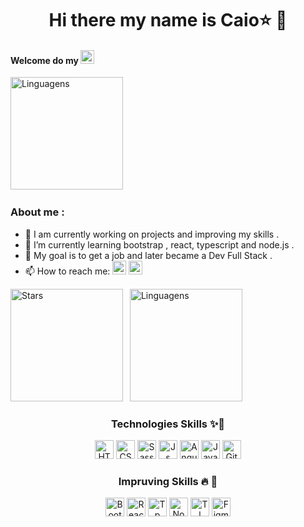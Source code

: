 <h1 align="center"> Hi there  my name is Caio⭐ 🤩</h1> 

<div>

#### Welcome do my  <a href="https://github.com/DocCaio?tab=repositories"> <img  alt="GitHub" height="22" wight="40"  src="https://img.shields.io/badge/GitHub-100000?style=for-the-badge&logo=github&logoColor=white"/></a> 



<div>
 <a href="[https://github.com/DocCaio](https://github.com/DenverCoder1/github-readme-streak-stats)"></a>  
<img height="180em" src="https://streak-stats.demolab.com/?user=DenverCoder1&theme=radical" alt="Linguagens">&ensp;  
                                                                                                                                   
</div>




 ### About me :

- 🔭 I am currently working on projects and improving my skills .
- 🌱 I’m currently learning bootstrap , react, typescript and node.js .
- 🧠 My goal is to get a job and later became a Dev Full Stack .
- 📫 How to reach me: <a href="https://www.linkedin.com/in/caio-martins-2ba009207/" target="_blank"><img  alt="Boots" height="22" wight="40" src="https://img.shields.io/badge/LinkedIn-0077B5?style=for-the-badge&logo=linkedin&logoColor=white"/></a>
<a href="https://dev.to/doccaio" target="_blank"><img  alt="Boots" height="22" wight="40" src="https://img.shields.io/badge/dev.to-0A0A0A?style=for-the-badge&logo=devdotto&logoColor=white"/></a>


<div>
 <a href="[https://github.com/DocCaio](https://github.com/DenverCoder1/github-readme-streak-stats)"></a> 
<img height="180em" src="https://github-readme-stats.vercel.app/api?username=DocCaio&show_icons=true&theme=radical" alt="Stars">&ensp;  
<img height="180em"  src="https://github-readme-stats.vercel.app/api/top-langs/?username=DocCaio&layout=compact&amp;langs_count=7&amp;theme=radical"  alt="Linguagens">                                                                                                                                    
</div>

<div align="center">
 
### Technologies Skills  ✨🚀

  
<img  alt="HTML5" height="30" wight="40" src="https://img.shields.io/badge/HTML5-E34F26?style=for-the-badge&logo=html5&logoColor=white"/>
<img  alt="CSS3" height="30" wight="40" src="https://img.shields.io/badge/CSS3-1572B6?style=for-the-badge&logo=css3&logoColor=white"/>
<img  alt="Sass" height="30" wight="40" src="https://img.shields.io/badge/Sass-CC6699?style=for-the-badge&logo=sass&logoColor=white"/>
<img  alt="Js"  height="30" wight="40" src="https://img.shields.io/badge/JavaScript-F7DF1E?style=for-the-badge&logo=javascript&logoColor=black"/>
<img  alt="Angular" height="30" wight="40" src="https://img.shields.io/badge/Angular-DD0031?style=for-the-badge&logo=angular&logoColor=white"/>
<img  alt="Java" height="30" wight="40" src="https://img.shields.io/badge/Java-ED8B00?style=for-the-badge&logo=openjdk&logoColor=white"/>
<img  alt="Git" height="30 wight="40" src="https://img.shields.io/badge/GIT-E44C30?style=for-the-badge&logo=git&logoColor=white"/>

 
 ### Impruving Skills 🔥 💪
 
<img  alt="Boots" height="30" wight="40" src="https://img.shields.io/badge/Bootstrap-563D7C?style=for-the-badge&logo=bootstrap&logoColor=white"/>
<img  alt="React" height="30" wight="40"  src="https://img.shields.io/badge/React-20232A?style=for-the-badge&logo=react&logoColor=61DAFB"/>
<img  alt="Tp" height="30" wight="40"  src="https://img.shields.io/badge/TypeScript-007ACC?style=for-the-badge&logo=typescript&logoColor=white"/>
 <img alt="Node" height="30" wight="40"  src="https://img.shields.io/badge/Node.js-43853D?style=for-the-badge&logo=node.js&logoColor=white"/>
 <img alt="Tl" height="30" wight="40"  src="https://img.shields.io/badge/Tailwind_CSS-38B2AC?style=for-the-badge&logo=tailwind-css&logoColor=white"/>
 <img alt="Figma"height="30" wight="40" src="https://img.shields.io/badge/Figma-F24E1E?style=for-the-badge&logo=figma&logoColor=white"/>
</div>
